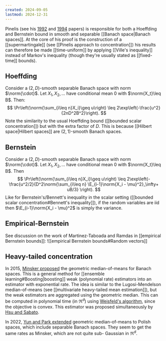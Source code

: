 ```yaml
---
created: 2024-09-05
lastmod: 2024-12-31
---
```


Pinelis (see his [1992](https://link.springer.com/content/pdf/10.1007/978-1-4612-0367-4_9?pdf=chapter+toc) and [1994](https://www.jstor.org/stable/2244912) papers) is responsible for both a Hoeffding and Bernstein bound in smooth and separable [[Banach space|Banach spaces]]. At the core of his proof is the construction of a [[supermartingale]] (see [[Pinelis approach to concentration]]) his results can therefore be made [[time-uniform]] by applying [[Ville's inequality]] instead of Markov's inequality (though they're usually stated as [[fixed-time]] bounds). 
## Hoeffding 
Consider a $(2,D)$-smooth separable Banach space with norm $\norm{\cdot}$. Let $X_1,X_2,\dots$ have conditional mean $0$ with $\norm{X_t}\leq B$. Then: 
$$
\Pr\left(\norm{\sum_{i\leq n}X_i}\geq u\right) \leq 2\exp\left(-\frac{u^2}{2nD^2B^2}\right).
$$
Note the similarity to the usual Hoeffding bound ([[bounded scalar concentration]]) but with the extra factor of $D$. This is because [[Hilbert space|Hilbert spaces]] are $(2,1)$-smooth Banach spaces. 

## Bernstein 
Consider a $(2,D)$-smooth separable Banach space with norm $\norm{\cdot}$. Let $X_1,X_2,\dots$ have conditional mean $0$ with $\norm{X_t}\leq B$. Then 
$$
\Pr\left(\norm{\sum_{i\leq n}X_i}\geq u\right) \leq 2\exp\left(-\frac{u^2/2}{D^2\norm{\sum_{i\leq n} \E_{i-1}\norm{X_i - \mu}^2}_\infty+ uB/3} \right).
$$
Like for Bernstein's/Bennett's inequality in the scalar setting ([[bounded scalar concentration#Bennett's inequality]]), if the random variables are iid then $\E_{i-1}\norm{X_i - \mu}^2$ is simply the variance. 

## Empirical-Bernstein 
See discussion on the work of Martinez-Taboada and Ramdas in [[empirical Bernstein bounds]]: 
![[empirical Bernstein bounds#Random vectors]]

## Heavy-tailed concentration
In 2015, [Minsker proposed](https://citeseerx.ist.psu.edu/document?repid=rep1&type=pdf&doi=adb542bb749073d80af52f2038ad6980e3874337) the geometric median-of-means for Banach spaces. This is a general method for [[ensemble learning#Boosting|boosting]] weak (polynomial rate) estimators into an estimator with exponential rate. The idea is similar to the Lugosi-Mendelson median-of-means (see [[multivariate heavy-tailed mean estimation]]), but the weak estimators are aggregated using the geometric median. This can be computed in polynomial time (in $\Re^d$) using [Weisfeld's algorithm](https://github.com/scoutant/l1-median), since the objective is convex. This estimator was proposed simultaneously by [Hsu and Sabato](https://proceedings.mlr.press/v32/hsu14.pdf). 

In 2022, [Yun and Park extended](https://arxiv.org/abs/2211.17155) geometric median-of-means to Polish spaces, which include separable Banach spaces. They seem to get the same rates as Minsker, which are not quite sub-
Gaussian in $\Re^d$. 